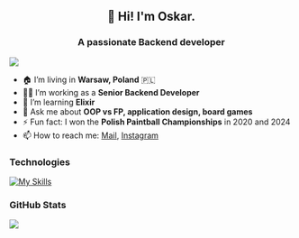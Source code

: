 <h2 align="center">👋 Hi! I'm Oskar.</h2>
<h3 align="center">A passionate Backend developer</h3>

![](https://komarev.com/ghpvc/?username=oskaror)

- 🏠 I’m living in **Warsaw, Poland** 🇵🇱
- 👨‍💻 I’m working as a **Senior Backend Developer**
- 🌱 I’m learning **Elixir**
- 💬 Ask me about **OOP vs FP, application design, board games**
- ⚡ Fun fact: I won the **Polish Paintball Championships** in 2020 and 2024
- 📫 How to reach me: [Mail](mailto:janusz.oskar@gmail.com), [Instagram](https://www.instagram.com/ruby.snippets/)

### Technologies
<p align="left">
  
[![My Skills](https://skillicons.dev/icons?i=ruby,elixir,go,graphql,postgres,redis,heroku,aws,grafana,kafka)](https://skillicons.dev)
  
</p>

### GitHub Stats
![](https://github-readme-stats.vercel.app/api?username=oskaror&show_icons=true&count_private=true&hide=stars)
